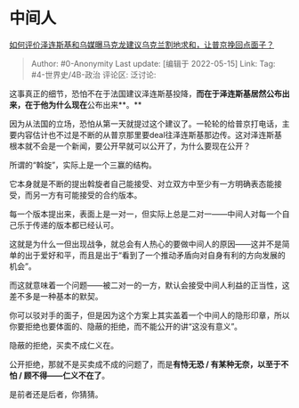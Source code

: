 # 中间人
[如何评价泽连斯基和乌媒曝马克龙建议乌克兰割地求和，让普京挽回点面子？](https://www.zhihu.com/question/532816255/answer/2486088737)

> Author: #0-Anonymity
> Last update: [编辑于 2022-05-15]
> Link:
> Tag: #4-世界史/4B-政治
> 评论区:
> 泛讨论:

这事真正的细节，恐怕不在于法国建议泽连斯基投降，**而在于泽连斯基居然公布出来，**在于他为什么**现在**公布出来**。**

因为从法国的立场，恐怕从第一天就提过这个建议了。一轮轮的给普京打电话，主要内容估计也不过是不断的从普京那里要deal往泽连斯基那边传。这对泽连斯基根本就不会是一个新闻，要公开早就可以公开了，为什么要现在公开？

所谓的“斡旋”，实际上是一个三赢的结构。

它本身就是不断的提出斡旋者自己能接受、对立双方中至少有一方明确表态能接受，而另一方有可能接受的合约版本。

每一个版本提出来，表面上是一对一，但实际上总是二对一——中间人对每一个自己乐于传递的版本都已经认可。

这就是为什么一但出现战争，就总会有人热心的要做中间人的原因——这并不是简单的出于爱好和平，而且是出于“看到了一个推动矛盾向对自身有利的方向发展的机会”。

而这就意味着一个问题——被二对一的一方，默认会接受中间人利益的正当性，这差不多是一种基本的默契。

你可以驳对手的面子，但是因为这个方案上其实盖着一个中间人的隐形印章，所以你要拒绝也要体面的、隐蔽的拒绝，而不能公开的讲“这没有意义”。

隐蔽的拒绝，买卖不成仁义在。

公开拒绝，那就不是买卖成不成的问题了，而是**有恃无恐 / 有某种无奈，以至于不怕 / 顾不得——仁义不在了**。

是前者还是后者，你猜猜。
